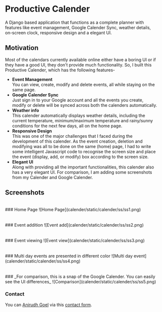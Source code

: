 # Productive Calender

A Django based application that functions as a complete planner with features like event management, Google Calender Sync, weather details, on-screen clock, responsive design and a elegant UI.

## Motivation

Most of the calendars currently available online either have a boring UI or if they have a good UI, they don't provide much functionality. So, I built this Productive Calender, which has the following features-

- **Event Management**<br>You can view, create, modify and delete events, all while staying on the same page.
- **Google Calender Sync**<br>Just sign in to your Google account and all the events you create, modify or delete will be synced across both the calenders automatically.
- **Weather info**<br>This calender automatically displays weather details, including the current temperature, minimum/maximum temperature and rainy/sunny conditions for the next few days, all on the home page.
- **Responsive Design**<br>This was one of the major challenges that I faced during the development of this calender. As the event creation, deletion and modifying was all to be done on the same (home) page, I had to write some intelligent Javascript code to recognise the screen size and place the event (display, add, or modify) box according to the screen size.
- **Elegant UI**<br>Along with providing all the important functionalities, this calender also has a very elegant UI. For comparison, I am adding some screenshots from my Calender and Google Calender.


## Screenshots
<br>
### Home Page
![Home Page](calender/static/calender/ss/ss1.png)
<br><br><br>
### Event addition
![Event add](calender/static/calender/ss/ss2.png)
<br><br><br>
### Event viewing
![Event view](calender/static/calender/ss/ss3.png)
<br><br><br>
### Multi day events are presented in different color
![Multi day event](calender/static/calender/ss/ss4.png)
<br><br><br>
### _For comparison, this is a snap of the Google Calender. You can easily see the UI differences_
![Comparison](calender/static/calender/ss/ss5.png)


### Contact

You can [Anirudh Goel](http://anirudhgoel.me) via this [contact form](https://anirudhgoel.typeform.com/to/LUFqDL).